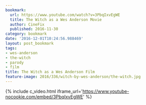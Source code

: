 ```yaml
---
bookmark:
  url: https://www.youtube.com/watch?v=3PbqIxvEgWE
  title: The Witch as a Wes Anderson Movie
  author: CineFix
  published: 2016-11-30
category: bookmark
date: '2016-12-01T10:24:56.988469'
layout: post_bookmark
tags:
- wes-anderson
- the-witch
- parody
- film
title: The Witch as a Wes Anderson Film
feature-image: 2016/336/witch-by-wes-anderson/the-witch.jpg
---
```


{% include c_video.html iframe_url='https://www.youtube-nocookie.com/embed/3PbqIxvEgWE' %}
